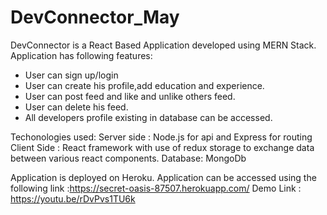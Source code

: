 # DevConnector_May
DevConnector is a React Based Application developed using MERN Stack.
Application has following features:
  * User can sign up/login
  * User can create his profile,add education and experience.
  * User can post feed and like and unlike others feed.
  * User can delete his feed.
  * All developers profile existing in database can be accessed.

Techonologies used:
Server side : Node.js for api  and Express for routing
Client Side : React framework with use of redux storage to exchange data between various react components.
Database: MongoDb
  
Application is deployed on Heroku.
Application can be accessed using the following link :https://secret-oasis-87507.herokuapp.com/
Demo Link : https://youtu.be/rDvPvs1TU6k

